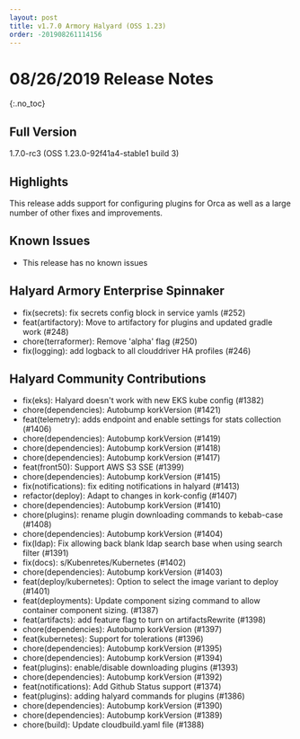 ```yaml
---
layout: post
title: v1.7.0 Armory Halyard (OSS 1.23)
order: -201908261114156
---
```


# 08/26/2019 Release Notes
{:.no_toc}

## Full Version
1.7.0-rc3 (OSS 1.23.0-92f41a4-stable1 build 3)

## Highlights

This release adds support for configuring plugins for Orca as well as a large number of other fixes and improvements. 

## Known Issues
- This release has no known issues

## Halyard Armory Enterprise Spinnaker
 - fix(secrets): fix secrets config block in service yamls (#252)
 - feat(artifactory): Move to artifactory for plugins and updated gradle work (#248)
 - chore(terraformer): Remove 'alpha' flag (#250)
 - fix(logging): add logback to all clouddriver HA profiles (#246)
 
##  Halyard Community Contributions
 - fix(eks): Halyard doesn't work with new EKS kube config (#1382)
 - chore(dependencies): Autobump korkVersion (#1421)
 - feat(telemetry): adds endpoint and enable settings for stats collection (#1406)
 - chore(dependencies): Autobump korkVersion (#1419)
 - chore(dependencies): Autobump korkVersion (#1418)
 - chore(dependencies): Autobump korkVersion (#1417)
 - feat(front50): Support AWS S3 SSE (#1399)
 - chore(dependencies): Autobump korkVersion (#1415)
 - fix(notifications): fix editing notifications in halyard (#1413)
 - refactor(deploy): Adapt to changes in kork-config (#1407)
 - chore(dependencies): Autobump korkVersion (#1410)
 - chore(plugins): rename plugin downloading commands to kebab-case (#1408)
 - chore(dependencies): Autobump korkVersion (#1404)
 - fix(ldap): Fix allowing back blank ldap search base when using search filter (#1391)
 - fix(docs): s/Kubenretes/Kubernetes (#1402)
 - chore(dependencies): Autobump korkVersion (#1403)
 - feat(deploy/kubernetes): Option to select the image variant to deploy (#1401)
 - feat(deployments): Update component sizing command to allow container component sizing. (#1387)
 - feat(artifacts): add feature flag to turn on artifactsRewrite (#1398)
 - chore(dependencies): Autobump korkVersion (#1397)
 - feat(kubernetes): Support for tolerations (#1396)
 - chore(dependencies): Autobump korkVersion (#1395)
 - chore(dependencies): Autobump korkVersion (#1394)
 - feat(plugins): enable/disable downloading plugins (#1393)
 - chore(dependencies): Autobump korkVersion (#1392)
 - feat(notifications): Add Github Status support (#1374)
 - feat(plugins): adding halyard commands for plugins (#1386)
 - chore(dependencies): Autobump korkVersion (#1390)
 - chore(dependencies): Autobump korkVersion (#1389)
 - chore(build): Update cloudbuild.yaml file (#1388)
